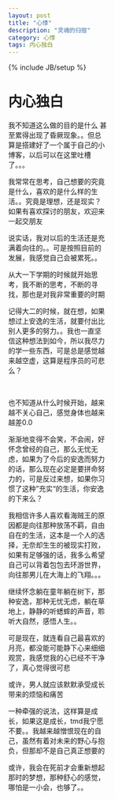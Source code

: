 ```yaml
---
layout: post
title: "心悸"
description: "灵魂的归宿"
category: 心悸
tags: 内心独白
---
```

{% include JB/setup %}

<div class="in-center" style="width:200px">
	<h1>内心独白</h1>
	<p>我不知道这么做的目的是什么	甚至累得出现了昏厥现象。。但总算是搭建好了一个属于自己的小博客，以后可以在这里吐槽了。。。</p>
	<p>我常常在思考，自己想要的究竟是什么，喜欢的是什么样的生活。。究竟是理想，还是现实？如果有喜欢探讨的朋友，欢迎来一起交朋友</p>
	<p>说实话，我对以后的生活还是充满着向往的。。可是按照目前的发展，我感觉自己会被累死。。</p>
	<P>从大一下学期的时候就开始思考，我不断的思考，不断的寻找，那也是对我非常重要的时期</p>
	<p>记得大二的时候，就在想，如果想过上安逸的生活，就要付出比别人更多的努力。。我也一直坚信这种想法到如今，所以我尽力的学一些东西，可是总是感觉越来越空虚，这算是程序员的可悲么？</p>
	<br />
	<p>也不知道从什么时候开始，越来越不关心自己，感觉身体也越来越差0.0</p>
	<p>渐渐地变得不会笑，不会闹，好怀念曾经的自己，那么无忧无虑，如果为了今后的安逸而努力的话，那么现在必定是要拼命努力的，可是反过来想，如果你习惯了这种”充实“的生活，你安逸的下来么？</p>
	<P>我相信许多人喜欢看海贼王的原因都是向往那种放荡不羁，自由自在的生活，这本是一个人的选择，无奈却生生的被现实打败，如果有足够强的话，我多么希望自己可以背着包包去环游世界，向往那男儿在大海上的飞翔。。。</p>
	<p>继续怀念躺在童年躺在树下，那种安逸，那种无忧无虑，躺在草地上，静静的听蟋蟀的声音，聆听大自然，感悟人生。。</p>
	<p>可是现在，就连看自己最喜欢的月亮，都没能可能静下心来细细观赏，我感觉我的心已经不干净了，真心觉得很可悲</p>
	<P>或许，男人就应该默默承受成长带来的烦恼和痛苦</p>
	<p>一种牵强的说法，这样算是成长，如果这是成长，tmd我宁愿不要。。我越来越憎恨现在的自己，虽然有着对未来的野心与抱负，但那却不是自己真正想要的</p>
	<p>或许，我会在死前才会重新想起那时的梦想，那种舒心的感觉，哪怕是一小会，也够了。。</p>
</div>

